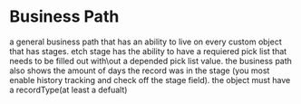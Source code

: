 # Business Path
 a general business path that has an ability to live on every custom object that has stages.
etch stage has the ability to have a requiered pick list that needs to be filled out with\out a depended pick list value.
the business path also shows the amount of days the record was in the stage (you most enable history tracking and check off the stage field).
the object must have a recordType(at least a defualt)